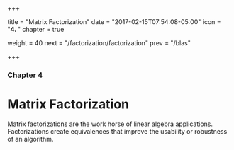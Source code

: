 +++

title = "Matrix Factorization"
date = "2017-02-15T07:54:08-05:00"
icon = "<b>4. </b>"
chapter = true

weight = 40
next = "/factorization/factorization"
prev = "/blas"

+++

### Chapter 4

# Matrix Factorization

Matrix factorizations are the work horse of linear algebra applications.
Factorizations create equivalences that improve the usability or robustness
of an algorithm.